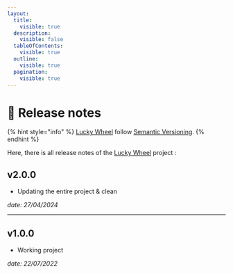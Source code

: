```yaml
---
layout:
  title:
    visible: true
  description:
    visible: false
  tableOfContents:
    visible: true
  outline:
    visible: true
  pagination:
    visible: true
---
```


# 📝 Release notes

{% hint style="info" %}
[Lucky Wheel](http://lucky-wheel.alexis-gousseau.com/) follow [Semantic Versioning](https://semver.org/).
{% endhint %}

Here, there is all release notes of the [Lucky Wheel](http://lucky-wheel.alexis-gousseau.com/) project :

## v2.0.0

* Updating the entire project & clean

_date: 27/04/2024_

***

## v1.0.0

* Working project

_date: 22/07/2022_
